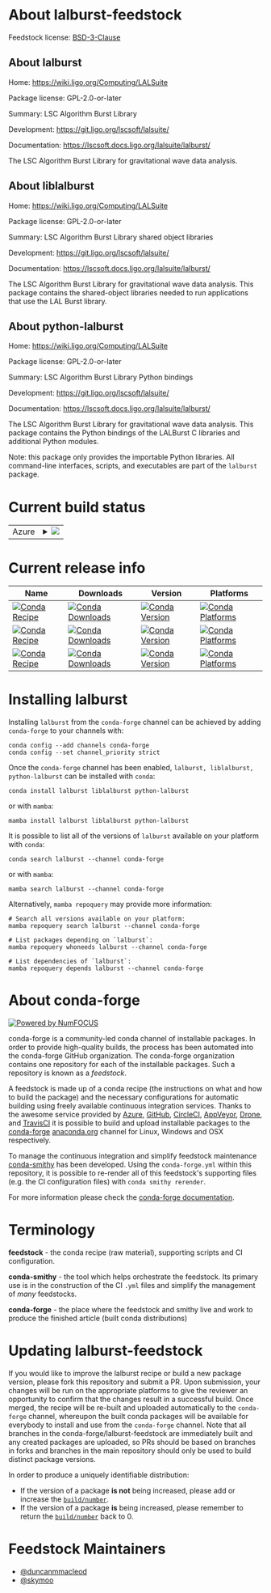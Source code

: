 About lalburst-feedstock
========================

Feedstock license: [BSD-3-Clause](https://github.com/conda-forge/lalburst-feedstock/blob/main/LICENSE.txt)


About lalburst
--------------

Home: https://wiki.ligo.org/Computing/LALSuite

Package license: GPL-2.0-or-later

Summary: LSC Algorithm Burst Library

Development: https://git.ligo.org/lscsoft/lalsuite/

Documentation: https://lscsoft.docs.ligo.org/lalsuite/lalburst/

The LSC Algorithm Burst Library for gravitational wave data analysis.


About liblalburst
-----------------

Home: https://wiki.ligo.org/Computing/LALSuite

Package license: GPL-2.0-or-later

Summary: LSC Algorithm Burst Library shared object libraries

Development: https://git.ligo.org/lscsoft/lalsuite/

Documentation: https://lscsoft.docs.ligo.org/lalsuite/lalburst/

The LSC Algorithm Burst Library for gravitational wave data analysis.
This package contains the shared-object libraries needed to run
applications that use the LAL Burst library.


About python-lalburst
---------------------

Home: https://wiki.ligo.org/Computing/LALSuite

Package license: GPL-2.0-or-later

Summary: LSC Algorithm Burst Library Python bindings

Development: https://git.ligo.org/lscsoft/lalsuite/

Documentation: https://lscsoft.docs.ligo.org/lalsuite/lalburst/

The LSC Algorithm Burst Library for gravitational wave data analysis.
This package contains the Python bindings of the LALBurst C libraries
and additional Python modules.

Note: this package only provides the importable Python libraries.
All command-line interfaces, scripts, and executables are
part of the `lalburst` package.


Current build status
====================


<table>
    
  <tr>
    <td>Azure</td>
    <td>
      <details>
        <summary>
          <a href="https://dev.azure.com/conda-forge/feedstock-builds/_build/latest?definitionId=3993&branchName=main">
            <img src="https://dev.azure.com/conda-forge/feedstock-builds/_apis/build/status/lalburst-feedstock?branchName=main">
          </a>
        </summary>
        <table>
          <thead><tr><th>Variant</th><th>Status</th></tr></thead>
          <tbody><tr>
              <td>linux_64</td>
              <td>
                <a href="https://dev.azure.com/conda-forge/feedstock-builds/_build/latest?definitionId=3993&branchName=main">
                  <img src="https://dev.azure.com/conda-forge/feedstock-builds/_apis/build/status/lalburst-feedstock?branchName=main&jobName=linux&configuration=linux%20linux_64_" alt="variant">
                </a>
              </td>
            </tr><tr>
              <td>linux_aarch64</td>
              <td>
                <a href="https://dev.azure.com/conda-forge/feedstock-builds/_build/latest?definitionId=3993&branchName=main">
                  <img src="https://dev.azure.com/conda-forge/feedstock-builds/_apis/build/status/lalburst-feedstock?branchName=main&jobName=linux&configuration=linux%20linux_aarch64_" alt="variant">
                </a>
              </td>
            </tr><tr>
              <td>linux_ppc64le</td>
              <td>
                <a href="https://dev.azure.com/conda-forge/feedstock-builds/_build/latest?definitionId=3993&branchName=main">
                  <img src="https://dev.azure.com/conda-forge/feedstock-builds/_apis/build/status/lalburst-feedstock?branchName=main&jobName=linux&configuration=linux%20linux_ppc64le_" alt="variant">
                </a>
              </td>
            </tr><tr>
              <td>osx_64</td>
              <td>
                <a href="https://dev.azure.com/conda-forge/feedstock-builds/_build/latest?definitionId=3993&branchName=main">
                  <img src="https://dev.azure.com/conda-forge/feedstock-builds/_apis/build/status/lalburst-feedstock?branchName=main&jobName=osx&configuration=osx%20osx_64_" alt="variant">
                </a>
              </td>
            </tr><tr>
              <td>osx_arm64</td>
              <td>
                <a href="https://dev.azure.com/conda-forge/feedstock-builds/_build/latest?definitionId=3993&branchName=main">
                  <img src="https://dev.azure.com/conda-forge/feedstock-builds/_apis/build/status/lalburst-feedstock?branchName=main&jobName=osx&configuration=osx%20osx_arm64_" alt="variant">
                </a>
              </td>
            </tr>
          </tbody>
        </table>
      </details>
    </td>
  </tr>
</table>

Current release info
====================

| Name | Downloads | Version | Platforms |
| --- | --- | --- | --- |
| [![Conda Recipe](https://img.shields.io/badge/recipe-lalburst-green.svg)](https://anaconda.org/conda-forge/lalburst) | [![Conda Downloads](https://img.shields.io/conda/dn/conda-forge/lalburst.svg)](https://anaconda.org/conda-forge/lalburst) | [![Conda Version](https://img.shields.io/conda/vn/conda-forge/lalburst.svg)](https://anaconda.org/conda-forge/lalburst) | [![Conda Platforms](https://img.shields.io/conda/pn/conda-forge/lalburst.svg)](https://anaconda.org/conda-forge/lalburst) |
| [![Conda Recipe](https://img.shields.io/badge/recipe-liblalburst-green.svg)](https://anaconda.org/conda-forge/liblalburst) | [![Conda Downloads](https://img.shields.io/conda/dn/conda-forge/liblalburst.svg)](https://anaconda.org/conda-forge/liblalburst) | [![Conda Version](https://img.shields.io/conda/vn/conda-forge/liblalburst.svg)](https://anaconda.org/conda-forge/liblalburst) | [![Conda Platforms](https://img.shields.io/conda/pn/conda-forge/liblalburst.svg)](https://anaconda.org/conda-forge/liblalburst) |
| [![Conda Recipe](https://img.shields.io/badge/recipe-python--lalburst-green.svg)](https://anaconda.org/conda-forge/python-lalburst) | [![Conda Downloads](https://img.shields.io/conda/dn/conda-forge/python-lalburst.svg)](https://anaconda.org/conda-forge/python-lalburst) | [![Conda Version](https://img.shields.io/conda/vn/conda-forge/python-lalburst.svg)](https://anaconda.org/conda-forge/python-lalburst) | [![Conda Platforms](https://img.shields.io/conda/pn/conda-forge/python-lalburst.svg)](https://anaconda.org/conda-forge/python-lalburst) |

Installing lalburst
===================

Installing `lalburst` from the `conda-forge` channel can be achieved by adding `conda-forge` to your channels with:

```
conda config --add channels conda-forge
conda config --set channel_priority strict
```

Once the `conda-forge` channel has been enabled, `lalburst, liblalburst, python-lalburst` can be installed with `conda`:

```
conda install lalburst liblalburst python-lalburst
```

or with `mamba`:

```
mamba install lalburst liblalburst python-lalburst
```

It is possible to list all of the versions of `lalburst` available on your platform with `conda`:

```
conda search lalburst --channel conda-forge
```

or with `mamba`:

```
mamba search lalburst --channel conda-forge
```

Alternatively, `mamba repoquery` may provide more information:

```
# Search all versions available on your platform:
mamba repoquery search lalburst --channel conda-forge

# List packages depending on `lalburst`:
mamba repoquery whoneeds lalburst --channel conda-forge

# List dependencies of `lalburst`:
mamba repoquery depends lalburst --channel conda-forge
```


About conda-forge
=================

[![Powered by
NumFOCUS](https://img.shields.io/badge/powered%20by-NumFOCUS-orange.svg?style=flat&colorA=E1523D&colorB=007D8A)](https://numfocus.org)

conda-forge is a community-led conda channel of installable packages.
In order to provide high-quality builds, the process has been automated into the
conda-forge GitHub organization. The conda-forge organization contains one repository
for each of the installable packages. Such a repository is known as a *feedstock*.

A feedstock is made up of a conda recipe (the instructions on what and how to build
the package) and the necessary configurations for automatic building using freely
available continuous integration services. Thanks to the awesome service provided by
[Azure](https://azure.microsoft.com/en-us/services/devops/), [GitHub](https://github.com/),
[CircleCI](https://circleci.com/), [AppVeyor](https://www.appveyor.com/),
[Drone](https://cloud.drone.io/welcome), and [TravisCI](https://travis-ci.com/)
it is possible to build and upload installable packages to the
[conda-forge](https://anaconda.org/conda-forge) [anaconda.org](https://anaconda.org/)
channel for Linux, Windows and OSX respectively.

To manage the continuous integration and simplify feedstock maintenance
[conda-smithy](https://github.com/conda-forge/conda-smithy) has been developed.
Using the ``conda-forge.yml`` within this repository, it is possible to re-render all of
this feedstock's supporting files (e.g. the CI configuration files) with ``conda smithy rerender``.

For more information please check the [conda-forge documentation](https://conda-forge.org/docs/).

Terminology
===========

**feedstock** - the conda recipe (raw material), supporting scripts and CI configuration.

**conda-smithy** - the tool which helps orchestrate the feedstock.
                   Its primary use is in the construction of the CI ``.yml`` files
                   and simplify the management of *many* feedstocks.

**conda-forge** - the place where the feedstock and smithy live and work to
                  produce the finished article (built conda distributions)


Updating lalburst-feedstock
===========================

If you would like to improve the lalburst recipe or build a new
package version, please fork this repository and submit a PR. Upon submission,
your changes will be run on the appropriate platforms to give the reviewer an
opportunity to confirm that the changes result in a successful build. Once
merged, the recipe will be re-built and uploaded automatically to the
`conda-forge` channel, whereupon the built conda packages will be available for
everybody to install and use from the `conda-forge` channel.
Note that all branches in the conda-forge/lalburst-feedstock are
immediately built and any created packages are uploaded, so PRs should be based
on branches in forks and branches in the main repository should only be used to
build distinct package versions.

In order to produce a uniquely identifiable distribution:
 * If the version of a package **is not** being increased, please add or increase
   the [``build/number``](https://docs.conda.io/projects/conda-build/en/latest/resources/define-metadata.html#build-number-and-string).
 * If the version of a package **is** being increased, please remember to return
   the [``build/number``](https://docs.conda.io/projects/conda-build/en/latest/resources/define-metadata.html#build-number-and-string)
   back to 0.

Feedstock Maintainers
=====================

* [@duncanmmacleod](https://github.com/duncanmmacleod/)
* [@skymoo](https://github.com/skymoo/)

